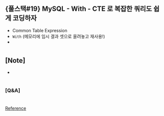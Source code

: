 ## {풀스택#19} MySQL - With - CTE 로 복잡한 쿼리도 쉽게 코딩하자

- Common Table Expression
- `With` (메모리에 임시 결과 셋으로 올려놓고 재사용!)
-

#

## [Note]

-

#

### [Q&A]

#

[Reference](https://www.youtube.com/watch?v=3FTsbFYt6Ok&list=PLEOnZ6GeucBU7FR26mn9d3Mxqc8V81yHX&index=19)
